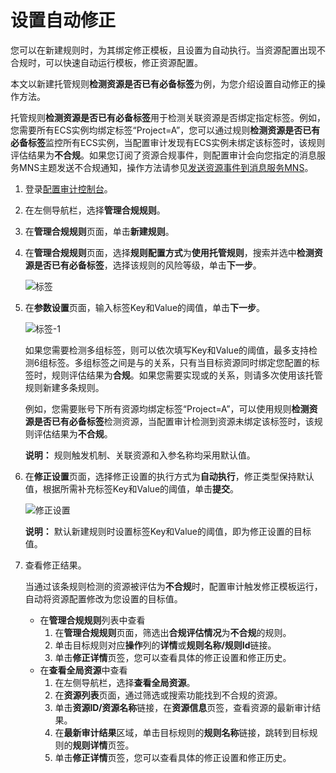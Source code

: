 # 设置自动修正

您可以在新建规则时，为其绑定修正模板，且设置为自动执行。当资源配置出现不合规时，可以快速自动运行模板，修正资源配置。

本文以新建托管规则**检测资源是否已有必备标签**为例，为您介绍设置自动修正的操作方法。

托管规则**检测资源是否已有必备标签**用于检测关联资源是否绑定指定标签。例如，您需要所有ECS实例均绑定标签“Project=A”，您可以通过规则**检测资源是否已有必备标签**监控所有ECS实例，当配置审计发现有ECS实例未绑定该标签时，该规则评估结果为**不合规**。如果您订阅了资源合规事件，则配置审计会向您指定的消息服务MNS主题发送不合规通知，操作方法请参见[发送资源事件到消息服务MNS](/intl.zh-CN/订阅资源事件/发送资源事件到消息服务MNS.md)。

1.  登录[配置审计控制台](https://config.console.aliyun.com)。

2.  在左侧导航栏，选择**管理合规规则**。

3.  在**管理合规规则**页面，单击**新建规则**。

4.  在**管理合规规则**页面，选择**规则配置方式**为**使用托管规则**，搜索并选中**检测资源是否已有必备标签**，选择该规则的风险等级，单击**下一步**。

    ![标签](https://static-aliyun-doc.oss-accelerate.aliyuncs.com/assets/img/zh-CN/0465118061/p86601.png)

5.  在**参数设置**页面，输入标签Key和Value的阈值，单击**下一步**。

    ![标签-1](https://static-aliyun-doc.oss-accelerate.aliyuncs.com/assets/img/zh-CN/6233088061/p86602.png)

    如果您需要检测多组标签，则可以依次填写Key和Value的阈值，最多支持检测6组标签。多组标签之间是与的关系，只有当目标资源同时绑定您配置的标签时，规则评估结果为**合规**。如果您需要实现或的关系，则请多次使用该托管规则新建多条规则。

    例如，您需要账号下所有资源均绑定标签“Project=A”，可以使用规则**检测资源是否已有必备标签**检测资源，当配置审计检测到资源未绑定该标签时，该规则评估结果为**不合规**。

    **说明：** 规则触发机制、关联资源和入参名称均采用默认值。

6.  在**修正设置**页面，选择修正设置的执行方式为**自动执行**，修正类型保持默认值，根据所需补充标签Key和Value的阈值，单击**提交**。

    ![修正设置](https://static-aliyun-doc.oss-accelerate.aliyuncs.com/assets/img/zh-CN/4702229061/p94789.png)

    **说明：** 默认新建规则时设置标签Key和Value的阈值，即为修正设置的目标值。

7.  查看修正结果。

    当通过该条规则检测的资源被评估为**不合规**时，配置审计触发修正模板运行，自动将资源配置修改为您设置的目标值。

    -   在**管理合规规则**列表中查看
        1.  在**管理合规规则**页面，筛选出**合规评估情况**为**不合规**的规则。
        2.  单击目标规则对应**操作**列的**详情**或**规则名称/规则Id**链接。
        3.  单击**修正详情**页签，您可以查看具体的修正设置和修正历史。
    -   在**查看全局资源**中查看
        1.  在左侧导航栏，选择**查看全局资源**。
        2.  在**资源列表**页面，通过筛选或搜索功能找到不合规的资源。
        3.  单击**资源ID/资源名称**链接，在**资源信息**页签，查看资源的最新审计结果。
        4.  在**最新审计结果**区域，单击目标规则的**规则名称**链接，跳转到目标规则的**规则详情**页签。
        5.  单击**修正详情**页签，您可以查看具体的修正设置和修正历史。

